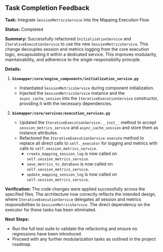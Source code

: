 ## Task Completion Feedback

**Task:** Integrate `SessionMetricsService` into the Mapping Execution Flow

**Status:** Completed

**Summary:**
Successfully refactored `InitializationService` and `IterativeExecutionService` to use the new `SessionMetricsService`. This change decouples session and metrics logging from the core execution logic, encapsulating it within a dedicated service. This improves modularity, maintainability, and adherence to the single-responsibility principle.

**Details:**

1.  **`biomapper/core/engine_components/initialization_service.py`**
    *   Instantiated `SessionMetricsService` during component initialization.
    *   Injected the `SessionMetricsService` instance and the `async_cache_session` into the `IterativeExecutionService` constructor, providing it with the necessary dependencies.

2.  **`biomapper/core/services/execution_services.py`**
    *   Updated the `IterativeExecutionService.__init__` method to accept `session_metrics_service` and `async_cache_session` and store them as instance attributes.
    *   Refactored the `IterativeExecutionService.execute` method to replace all direct calls to `self._executor` for logging and metrics with calls to `self.session_metrics_service`.
        *   `create_mapping_session_log` is now called on `self.session_metrics_service`.
        *   `save_metrics_to_database` is now called on `self.session_metrics_service`.
        *   `update_mapping_session_log` is now called on `self.session_metrics_service`.

**Verification:**
The code changes were applied successfully across the specified files. The architecture now correctly reflects the intended design, where `IterativeExecutionService` delegates all session and metrics responsibilities to `SessionMetricsService`. The direct dependency on the executor for these tasks has been eliminated.

**Next Steps:**
*   Run the full test suite to validate the refactoring and ensure no regressions have been introduced.
*   Proceed with any further modularization tasks as outlined in the project roadmap.

